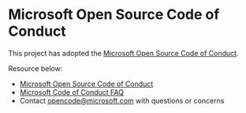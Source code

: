 # Microsoft Open Source Code of Conduct

This project has adopted the [Microsoft Open Source Code of Conduct](https://opensource.microsoft.com/codeofconduct/).

Resource below:

- [Microsoft Open Source Code of Conduct](https://opensource.microsoft.com/codeofconduct/)
- [Microsoft Code of Conduct FAQ](https://opensource.microsoft.com/codeofconduct/faq/)
- Contact [opencode@microsoft.com](mailto:opencode@microsoft.com) with questions or concerns
